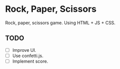 # Rock, Paper, Scissors

Rock, paper, scissors game. Using HTML + JS + CSS.

## TODO

- [ ] Improve UI.
- [ ] Use confetti.js.
- [ ] Implement score.
